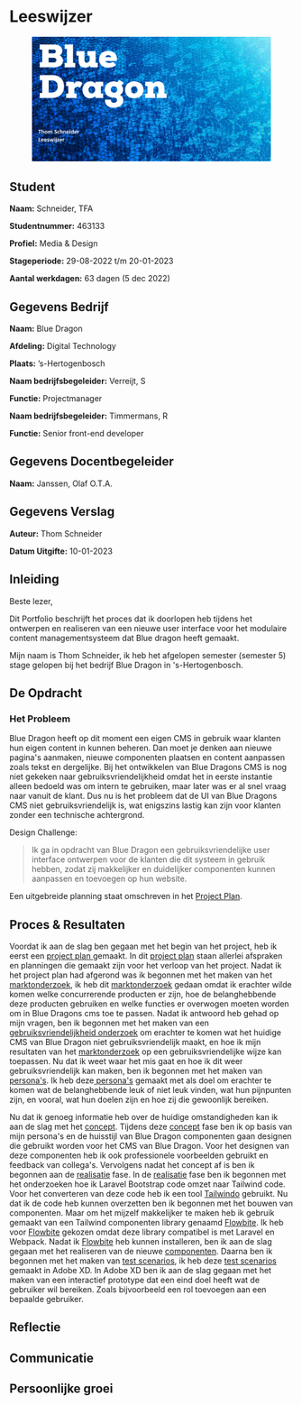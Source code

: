 # Leeswijzer

<figure><img src=".gitbook/assets/vakleeswijzer.png" alt=""><figcaption></figcaption></figure>

## **Student**

**Naam:** Schneider, TFA

**Studentnummer:** 463133

**Profiel:** Media & Design

**Stageperiode:** 29-08-2022 t/m 20-01-2023

**Aantal werkdagen:** 63 dagen (5 dec 2022)

## Gegevens Bedrijf

**Naam:** Blue Dragon

**Afdeling:** Digital Technology

**Plaats:** ’s-Hertogenbosch

**Naam bedrijfsbegeleider:** Verreijt, S

**Functie:** Projectmanager

**Naam bedrijfsbegeleider:** Timmermans, R

**Functie:** Senior front-end developer

## Gegevens Docentbegeleider

**Naam:** Janssen, Olaf O.T.A.

## Gegevens Verslag

**Auteur:** Thom Schneider

**Datum Uitgifte:** 10-01-2023

## Inleiding

Beste lezer,

Dit Portfolio beschrijft het proces dat ik doorlopen heb tijdens het ontwerpen en realiseren van een nieuwe user interface voor het modulaire content managementsysteem dat Blue dragon heeft gemaakt.

Mijn naam is Thom Schneider, ik heb het afgelopen semester (semester 5) stage gelopen bij het bedrijf Blue Dragon in 's-Hertogenbosch.

## De Opdracht

### Het Probleem

Blue Dragon heeft op dit moment een eigen CMS in gebruik waar klanten hun eigen content in kunnen beheren. Dan moet je denken aan nieuwe pagina's aanmaken, nieuwe componenten plaatsen en content aanpassen zoals tekst en dergelijke. Bij het ontwikkelen van Blue Dragons CMS is nog niet gekeken naar gebruiksvriendelijkheid omdat het in eerste instantie alleen bedoeld was om intern te gebruiken, maar later was er al snel vraag naar vanuit de klant. Dus nu is het probleem dat de UI van Blue Dragons CMS niet gebruiksvriendelijk is, wat enigszins lastig kan zijn voor klanten zonder een technische achtergrond.

Design Challenge:

> Ik ga in opdracht van Blue Dragon een gebruiksvriendelijke user interface ontwerpen voor de klanten die dit systeem in gebruik hebben, zodat zij makkelijker en duidelijker componenten kunnen aanpassen en toevoegen op hun website.

Een uitgebreide planning staat omschreven in het [Project Plan](stage-project/project-plan.md).

## Proces & Resultaten

Voordat ik aan de slag ben gegaan met het begin van het project, heb ik eerst een [project plan ](stage-project/project-plan.md)gemaakt. In dit [project plan](stage-project/project-plan.md) staan allerlei afspraken en planningen die gemaakt zijn voor het verloop van het project. Nadat ik het project plan had afgerond was ik begonnen met het maken van het [marktonderzoek](stage-project/marktonderzoek.md), ik heb dit [marktonderzoek](stage-project/marktonderzoek.md) gedaan omdat ik erachter wilde komen welke concurrerende producten er zijn, hoe de belanghebbende deze producten gebruiken en welke functies er overwogen moeten worden om in Blue Dragons cms toe te passen. Nadat ik antwoord heb gehad op mijn vragen, ben ik begonnen met het maken van een [gebruiksvriendelijkheid onderzoek](stage-project/gebruiksvriendelijkheid-onderzoek.md) om erachter te komen wat het huidige CMS van Blue Dragon niet gebruiksvriendelijk maakt, en hoe ik mijn resultaten van het [marktonderzoek](stage-project/marktonderzoek.md) op een gebruiksvriendelijke wijze kan toepassen. Nu dat ik weet waar het mis gaat en hoe ik dit weer gebruiksvriendelijk kan maken, ben ik begonnen met het maken van [persona's](stage-project/research/personas.md).  Ik heb deze[ persona's](stage-project/research/personas.md#enquete-opstellen) gemaakt met als doel om erachter te komen wat de belanghebbende leuk of niet leuk vinden, wat hun pijnpunten zijn, en vooral, wat hun doelen zijn en hoe zij die gewoonlijk bereiken.

Nu dat ik genoeg informatie heb over de huidige omstandigheden kan ik aan de slag met het [concept](stage-project/concept.md). Tijdens deze [concept](stage-project/concept.md) fase ben ik op basis van mijn persona's en de huisstijl van Blue Dragon componenten gaan designen die gebruikt worden voor het CMS van Blue Dragon. Voor het designen van deze componenten heb ik ook professionele voorbeelden gebruikt en feedback van collega's. Vervolgens nadat het concept af is ben ik begonnen aan de [realisatie](stage-project/realisatie/) fase. In de [realisatie](stage-project/realisatie/) fase ben ik begonnen met het onderzoeken hoe ik Laravel Bootstrap code omzet naar Tailwind code. Voor het converteren van deze code heb ik een tool [Tailwindo](stage-project/realisatie/laravel-bootstrap-to-tailwind.md) gebruikt. Nu dat ik de code heb kunnen overzetten ben ik begonnen met het bouwen van componenten. Maar om het mijzelf makkelijker te maken heb ik gebruik gemaakt van een Tailwind componenten library genaamd [Flowbite](stage-project/realisatie/flowbite.md). Ik heb voor [Flowbite](stage-project/realisatie/flowbite.md) gekozen omdat deze library compatibel is met Laravel en Webpack. Nadat ik [Flowbite](stage-project/realisatie/flowbite.md) heb kunnen installeren, ben ik aan de slag gegaan met het realiseren van de nieuwe [componenten](stage-project/realisatie/componenten-realiseren.md). Daarna ben ik begonnen met het maken van [test scenarios](stage-project/testen.md), ik heb deze [test scenarios](stage-project/testen.md) gemaakt in Adobe XD. In Adobe XD ben ik aan de slag gegaan met het maken van een interactief prototype dat een eind doel heeft wat de gebruiker wil bereiken. Zoals bijvoorbeeld een rol toevoegen aan een bepaalde gebruiker.

## Reflectie

## Communicatie

## Persoonlijke groei

